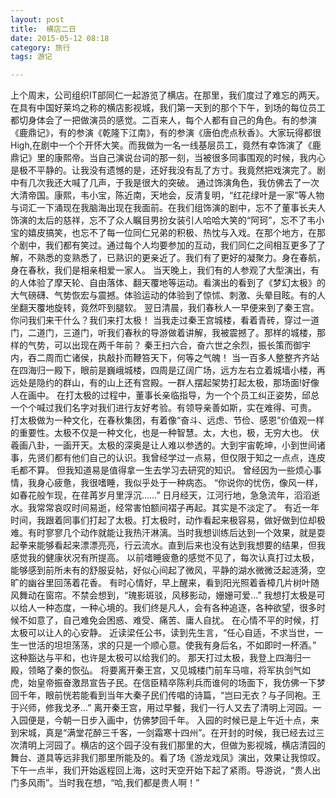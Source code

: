 ```yaml
---
layout: post
title:  横店二日
date: 2015-05-12 08:18
category: 旅行
tags: 游记

---
```


上个周末，公司组织IT部同仁一起游览了横店。在那里，我们度过了难忘的两天。 
在具有中国好莱坞之称的横店影视城，我们第一天到的那个下午，到场的每位员工都切身体会了一把做演员的感觉。二百来人，每个人都有自己的角色。有的参演《鹿鼎记》，有的参演《乾隆下江南》，有的参演《唐伯虎点秋香》。大家玩得都很High,在剧中一个个开怀大笑。而我做为一名一线基层员工，竟然有幸饰演了《鹿鼎记》里的康熙帝。当自己演说台词的那一刻，当被很多同事围观的时候，我内心是极不平静的。让我没有遗憾的是，还好我没有乱了方寸。我竟然把戏演完了。剧中有几次我还大喊了几声，于我是很大的突破。 
通过饰演角色，我仿佛去了一次大清帝国。康熙，韦小宝，陈近南，天地会，反清复明，“红花绿叶是一家”等人物与词汇一下涌现在我脑海出现在我面前。在我们组饰演的剧中，忘不了董事长夫人饰演的太后的慈祥，忘不了众人瞩目男扮女装引人哈哈大笑的“阿珂”，忘不了韦小宝的嬉皮搞笑，也忘不了每一位同仁兄弟的积极、热忱与入戏。在那个地方，在那个剧中，我们都有笑过。通过每个人均要参加的互动，我们同仁之间相互更多了了解，不熟悉的变熟悉了，已熟识的更亲近了。我们有了更好的凝聚力。身在春航，身在春秋，我们是相亲相爱一家人。 
当天晚上，我们有的人参观了大型演出，有的人体验了摩天轮、自由落体、翻天覆地等运动。看演出的看到了《梦幻太极》的大气磅礴、气势恢宏与震撼。体验运动的体验到了惊怵、刺激、头晕目眩。有的人坐翻天覆地旋转，竟然吓到腿软。 
翌日清晨，我们春秋人一早便来到了秦王宫。你问我们来干什么？我们来打太极！ 
当我走过秦王宫城楼，看着青砖，穿过一道门，二道门，三道门，听我们春秋的导游做着讲解，我被震撼了。那样的城楼，那样的气势，可以出现在两千年前？ 
秦王扫六合，奋六世之余烈，振长策而御宇内，吞二周而亡诸侯，执敲扑而鞭笞天下，何等之气魄！ 
当一百多人整整齐齐站在四海归一殿下，眼前是巍峨城楼，四周是辽阔广场，远方左右立着城墙小楼，再远处是隐约的群山，有的山上还有宫殿。一群人摆起架势打起太极，那场面!好像人在画中。 
在打太极的过程中，董事长亲临指导，为一个个员工纠正姿势，邱总一个个喊过我们名字对我们进行友好考验。有领导亲善如斯，实在难得、可贵。 
打太极做为一种文化，在春秋集团，有着像“奋斗、远虑、节俭、感恩”价值观一样的重要性。太极不仅是一种文化，也是一种智慧。太，大也，极，无穷大也。 
伏羲画八卦，一画开天。太极的深奥是让人难以参透的。大到宇宙乾坤，小到世间诸事，先贤们都有他们自己的认识。我曾经学过一点易，但仅限于知之一点点，连皮毛都不算。 
但我知道易是值得拿一生去学习去研究的知识。 
曾经因为一些烦心事情，我身心疲惫，我很嗜睡，我似乎处于一种病态。 
“你说你的忧伤，像风一样，如春花般乍现，在荏苒岁月里浮沉……” 
日月经天，江河行地，急急流年，滔滔逝水。我常常哀叹时间易逝，经常害怕额间褶子再起。其实是不淡定了。 
有近一年时间，我跟着同事们打起了太极。打太极时，动作看起来极容易，做好做到位却极难。有时寥寥几个动作就能让我热汗淋漓。当时我想训练后达到一个效果，就是耍起拳来能够看起来漂漂亮亮，行云流水。直到后来也没有达到我想要的结果，但我感觉我的健康状况有所提高。 
以前嗜睡疲惫的感觉不见了，每次认真打过太极，能够感到前所未有的舒服妥帖，好似心间起了微风，平静的湖水微微泛起涟漪，空旷的幽谷里回荡着花香。 
有时心情好，早上醒来，看到阳光照着香樟几片树叶随风舞动在窗帘。不禁会想到，“瑰影斑驳，风移影动，姗姗可爱…” 
我想打太极是可以给人一种态度，一种心境的。我们终是凡人，会有各种追逐，各种欲望，很多时候不如意了，自己难免会困惑、难受、痛苦、庸人自扰。 
在心情不平的时候，打太极可以让人的心安静。 
近读梁任公书，读到先生言，“任心自适，不求当世，一生一世活的坦坦荡荡，求的只是一个顺心意。使我有身后名，不如即时一杯酒。” 
这种豁达与平和，也许是太极可以给我们的。 
那天打过太极，我登上四海归一殿，领略了秦的恢弘。 
将要离开秦王宫，又见城楼门前车马喧，将军执剑气如虎，始皇帝振奋激昂宣告子民。在信臣精卒陈利兵而谁何的场面下，我仿佛一下梦回千年，眼前恍若能看到当年大秦子民们传唱的诗篇，“岂曰无衣？与子同袍。王于兴师，修我戈矛…” 
离开秦王宫，用过早餐，我们一行人又去了清明上河园。一入园便是，今朝一日步入画中，仿佛梦回千年。 
入园的时候已是上午近十点，来到宋城，真是“满堂花醉三千客，一剑霜寒十四州”。在开封的时候，我已经去过三次清明上河园了。横店的这个园子没有我们那里的大，但做为影视城，横店清园的舞台、道具等远非我们那里所能及的。看了场《游龙戏凤》演出，效果让我惊叹。 
下午一点半，我们开始返程回上海，这时天空开始下起了紧雨。导游说，“贵人出门多风雨”。当时我在想，“哈,我们都是贵人啊！”